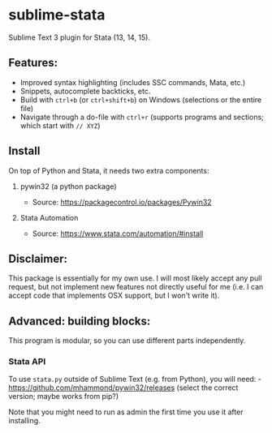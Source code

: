 # sublime-stata

Sublime Text 3 plugin for Stata (13, 14, 15).


## Features:

- Improved syntax highlighting (includes SSC commands, Mata, etc.)
- Snippets, autocomplete backticks, etc.
- Build with `ctrl+b` (or `ctrl+shift+b`) on Windows (selections or the entire file)
- Navigate through a do-file with `ctrl+r` (supports programs and sections; which start with `// XYZ`)


## Install

On top of Python and Stata, it needs two extra components:

1. pywin32 (a python package)
   - Source:  https://packagecontrol.io/packages/Pywin32

2. Stata Automation
   - Source: https://www.stata.com/automation/#install


## Disclaimer:

This package is essentially for my own use.
I will most likely accept any pull request, but not implement new features not directly useful for me
(i.e. I can accept code that implements OSX support, but I won't write it).


## Advanced: building blocks:

This program is modular, so you can use different parts independently.

### Stata API

To use `stata.py` outside of Sublime Text (e.g. from Python), you will need:
	- https://github.com/mhammond/pywin32/releases (select the correct version; maybe works from pip?)

Note that you might need to run as admin the first time you use it after installing.

